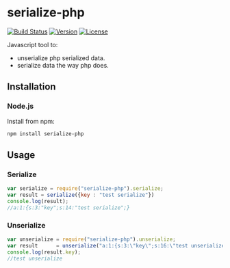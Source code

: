 

serialize-php
==================
[![Build Status](https://travis-ci.org/idjem/serialize-php.svg?branch=master)](https://travis-ci.org/idjem/serialize-php)
[![Version](https://img.shields.io/npm/v/serialize-php.svg)](https://www.npmjs.com/package/serialize-php)
[![License](https://img.shields.io/badge/license-MIT-blue.svg)](http://opensource.org/licenses/MIT)

Javascript tool to:
  * unserialize php serialized data.
  * serialize data the way php does.

Installation
------------

### Node.js

Install from npm:
```sh
npm install serialize-php
```

Usage
-----
### Serialize
```js
var serialize = require("serialize-php").serialize;
var result = serialize({key : "test serialize"})
console.log(result);
//a:1:{s:3:"key";s:14:"test serialize";}
```

### Unserialize
```js
var unserialize = require("serialize-php").unserialize;
var result      = unserialize("a:1:{s:3:\"key\";s:16:\"test unserialize\"}");
console.log(result.key);
//test unserialize
```

